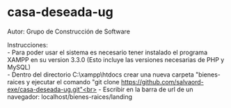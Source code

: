 # casa-deseada-ug

Autor: Grupo de Construcción de Software<br>

Instrucciones:<br>
    - Para poder usar el sistema es necesario tener instalado el programa XAMPP en su version 3.3.0 (Esto incluye las versiones necesarias de PHP y MySQL)<br>
    - Dentro del directorio C:\xampp\htdocs crear una nueva carpeta "bienes-raices  y ejecutar el comando "git clone https://github.com/salvaord-exe/casa-deseada-ug.git"<br>
    - Escribir en la barra de url de un navegador: localhost/bienes-raices/landing
